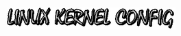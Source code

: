 <p align="center"> <img src="https://github.com/siruidops/linux-compile-config/raw/main/text%20(1).gif"> </p>
